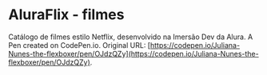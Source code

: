 # AluraFlix - filmes

Catálogo de filmes estilo Netflix, desenvolvido na Imersão Dev da Alura. 
A Pen created on CodePen.io. Original URL: [https://codepen.io/Juliana-Nunes-the-flexboxer/pen/OJdzQZy](https://codepen.io/Juliana-Nunes-the-flexboxer/pen/OJdzQZy).

